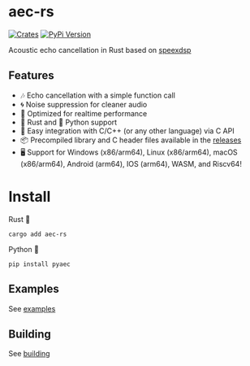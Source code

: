 # aec-rs

[![Crates](https://img.shields.io/crates/v/aec-rs?logo=rust&color=F07B3C)](https://crates.io/crates/aec-rs/)
[![PyPi Version](https://img.shields.io/pypi/v/pyaec?color=36719F&logo=python)](https://pypi.org/project/pyaec/)

Acoustic echo cancellation in Rust based on [speexdsp](https://github.com/xiph/speexdsp)

## Features

- 🎶 Echo cancellation with a simple function call
- 🌀 Noise suppression for cleaner audio
- 🔧 Optimized for realtime performance
- 🦀 Rust and 🐍 Python support
- 🔗 Easy integration with C/C++ (or any other language) via C API
- 📦 Precompiled library and C header files available in the [releases](https://github.com/thewh1teagle/aec-rs/releases/latest)
- 🖥️ Support for Windows (x86/arm64), Linux (x86/arm64), macOS (x86/arm64), Android (arm64), IOS (arm64), WASM, and Riscv64!

# Install

Rust 🦀

```console
cargo add aec-rs
```

Python 🐍

```console
pip install pyaec
```

## Examples

See [examples](examples)

## Building

See [building](BUILDING.md)
